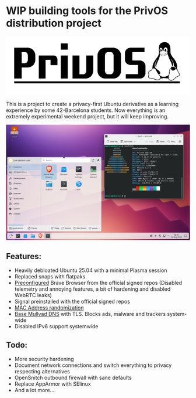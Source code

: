# WIP building tools for the PrivOS distribution project

![Logo](https://raw.githubusercontent.com/polkaulfield/privOS-builder/refs/heads/25.04/images/banner.png)

This is a project to create a privacy-first Ubuntu derivative as a learning experience by some 42-Barcelona students.
Now everything is an extremely experimental weekend project, but it will keep improving.

![Screenshot](https://raw.githubusercontent.com/polkaulfield/privOS-builder/refs/heads/25.04/images/privos.png)

## Features:
* Heavily debloated Ubuntu 25.04 with a minimal Plasma session
* Replaced snaps with flatpaks
* [Preconfigured](https://forum.qubes-os.org/t/set-custom-preferences-for-brave-browser-in-disposable-qube/27351) Brave Browser from the official signed repos (Disabled telemetry and annoying features, a bit of hardening and disabled WebRTC leaks)
* Signal preinstalled with the official signed repos
* [MAC Address randomization](https://wiki.archlinux.org/title/NetworkManager#Configuring_MAC_address_randomization)
* [Base Mullvad DNS](https://mullvad.net/en/help/dns-over-https-and-dns-over-tls#linux) with TLS. Blocks ads, malware and trackers system-wide
* Disabled IPv6 support systemwide

## Todo:
* More security hardening
* Document network connections and switch everything to privacy respecting alternatives
* OpenSnitch outbound firewall with sane defaults
* Replace AppArmor with SElinux
* And a lot more...